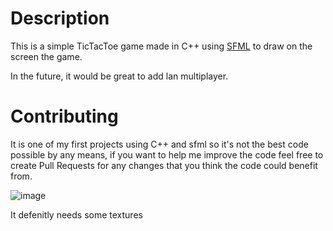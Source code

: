 # Description
This is a simple TicTacToe game made in C++ using [SFML](https://github.com/SFML/SFML) to draw on the screen the game.

In the future, it would be great to add lan multiplayer.

# Contributing
It is one of my first projects using C++ and sfml so it's not the best code possible by any means, if you want to help me improve the code feel free to create Pull Requests for any changes that you think the code could benefit from.

![image](https://github.com/Luca-Ilari/TicTacToe_SFML/assets/54724171/4e2f5541-a48f-47b3-b96d-68a2e93763fd)

It defenitly needs some textures

